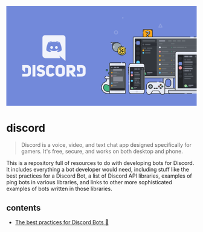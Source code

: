 ![](assets/readme.png)

# discord

> Discord is a voice, video, and text chat app designed specifically for gamers. It's free, secure, and works on both desktop and phone.

This is a repository full of resources to do with developing bots for Discord. It includes everything a bot developer would need, including stuff like the best practices for a Discord Bot, a list of Discord API libraries, examples of ping bots in various libraries, and links to other more sophisticated examples of bots written in those libraries.

## contents

- [The best practices for Discord Bots :robot:](best-practices.md)